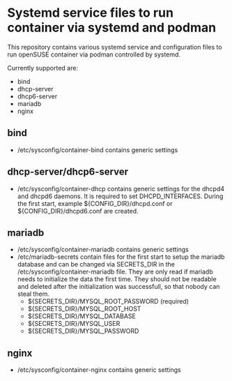# Systemd service files to run container via systemd and podman

This repository contains various systemd service and configuration files
to run openSUSE container via podman controlled by systemd.

Currently supported are:
  * bind
  * dhcp-server
  * dhcp6-server
  * mariadb
  * nginx

## bind

  * /etc/sysconfig/container-bind contains generic settings

## dhcp-server/dhcp6-server

  * /etc/sysconfig/container-dhcp contains generic settings for the dhcpd4 and dhcpd6 daemons. It is required to set DHCPD_INTERFACES. During the first start, example ${CONFIG_DIR}/dhcpd.conf or ${CONFIG_DIR}/dhcpd6.conf are created.

## mariadb

  * /etc/sysconfig/container-mariadb contains generic settings
  * /etc/mariadb-secrets contain files for the first start to setup the mariadb database and can be changed via SECRETS_DIR in the /etc/sysconfig/container-mariadb file. They are only read if mariadb needs to initialize the data the first time. They should not be readable and deleted after the initialization was successfull, so that nobody can steal them.
    * ${SECRETS_DIR}/MYSQL_ROOT_PASSWORD (required)
    * ${SECRETS_DIR}/MYSQL_ROOT_HOST
    * ${SECRETS_DIR}/MYSQL_DATABASE
    * ${SECRETS_DIR}/MYSQL_USER
    * ${SECRETS_DIR}/MYSQL_PASSWORD

## nginx

  * /etc/sysconfig/container-nginx contains generic settings
